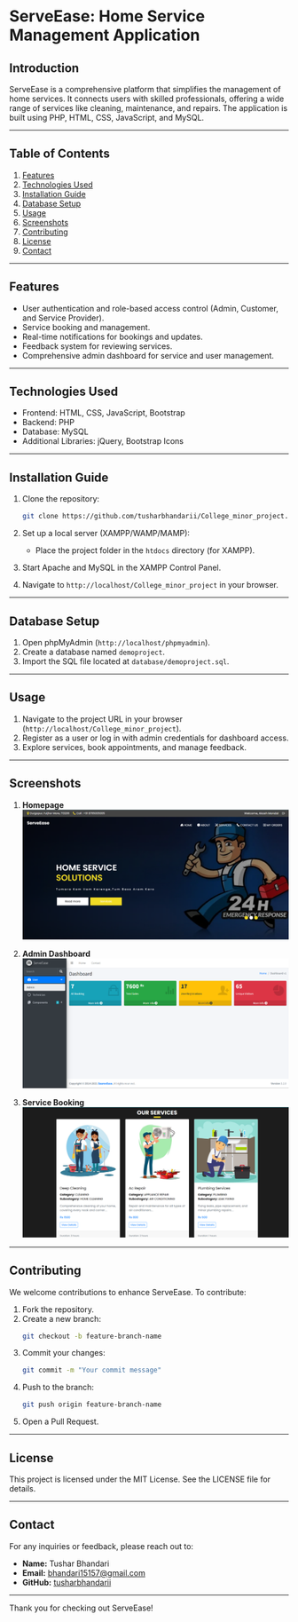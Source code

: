 # ServeEase: Home Service Management Application

## Introduction
ServeEase is a comprehensive platform that simplifies the management of home services. It connects users with skilled professionals, offering a wide range of services like cleaning, maintenance, and repairs. The application is built using PHP, HTML, CSS, JavaScript, and MySQL.

---

## Table of Contents

1. [Features](#features)
2. [Technologies Used](#technologies-used)
3. [Installation Guide](#installation-guide)
4. [Database Setup](#database-setup)
5. [Usage](#usage)
6. [Screenshots](#screenshots)
7. [Contributing](#contributing)
8. [License](#license)
9. [Contact](#contact)

---

## Features
- User authentication and role-based access control (Admin, Customer, and Service Provider).
- Service booking and management.
- Real-time notifications for bookings and updates.
- Feedback system for reviewing services.
- Comprehensive admin dashboard for service and user management.

---

## Technologies Used
- Frontend: HTML, CSS, JavaScript, Bootstrap
- Backend: PHP
- Database: MySQL
- Additional Libraries: jQuery, Bootstrap Icons

---

## Installation Guide

1. Clone the repository:
   ```bash
   git clone https://github.com/tusharbhandarii/College_minor_project.git
   ```

2. Set up a local server (XAMPP/WAMP/MAMP):
   - Place the project folder in the `htdocs` directory (for XAMPP).

3. Start Apache and MySQL in the XAMPP Control Panel.

4. Navigate to `http://localhost/College_minor_project` in your browser.

---

## Database Setup

1. Open phpMyAdmin (`http://localhost/phpmyadmin`).
2. Create a database named `demoproject`.
3. Import the SQL file located at `database/demoproject.sql`.

---

## Usage

1. Navigate to the project URL in your browser (`http://localhost/College_minor_project`).
2. Register as a user or log in with admin credentials for dashboard access.
3. Explore services, book appointments, and manage feedback.

---

## Screenshots

1. **Homepage**
   ![Homepage Screenshot](images/screenshots/homepage.png)

3. **Admin Dashboard**
   ![Admin Dashboard Screenshot](images/screenshots/admin_dashboard.png)

4. **Service Booking**
   ![Service Booking Screenshot](images/screenshots/service_booking.png)

---

## Contributing

We welcome contributions to enhance ServeEase. To contribute:

1. Fork the repository.
2. Create a new branch:
   ```bash
   git checkout -b feature-branch-name
   ```
3. Commit your changes:
   ```bash
   git commit -m "Your commit message"
   ```
4. Push to the branch:
   ```bash
   git push origin feature-branch-name
   ```
5. Open a Pull Request.

---

## License

This project is licensed under the MIT License. See the LICENSE file for details.

---

## Contact

For any inquiries or feedback, please reach out to:

- **Name:** Tushar Bhandari
- **Email:** bhandari15157@gmail.com
- **GitHub:** [tusharbhandarii](https://github.com/tusharbhandarii)

---

Thank you for checking out ServeEase!
